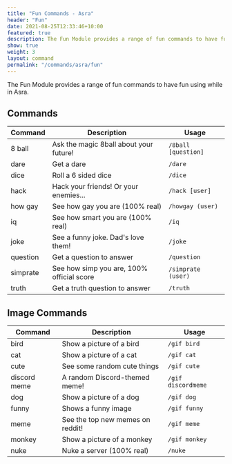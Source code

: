 ```yaml
---
title: "Fun Commands - Asra"
header: "Fun"
date: 2021-08-25T12:33:46+10:00
featured: true
description: The Fun Module provides a range of fun commands to have fun using while in Asra.
show: true
weight: 3
layout: command
permalink: "/commands/asra/fun"
---
```


The Fun Module provides a range of fun commands to have fun using while in Asra.

## Commands

| Command             | Description                                                   | Usage                         |
| ------------------- | ------------------------------------------------------------- | ----------------------------- |
| 8 ball              | Ask the magic 8ball about your future!                        | `/8ball [question]`           |
| dare                | Get a dare                                                    | `/dare`                       |
| dice                | Roll a 6 sided dice                                           | `/dice`                       |
| hack                | Hack your friends! Or your enemies...                         | `/hack [user]`                |
| how gay             | See how gay you are (100% real)                               | `/howgay (user)`              |
| iq                  | See how smart you are (100% real)                             | `/iq`                         |
| joke                | See a funny joke. Dad's love them!                            | `/joke`                       |
| question            | Get a question to answer                                      | `/question`                   |
| simprate            | See how simp you are, 100% official score                     | `/simprate (user)`            |
| truth               | Get a truth question to answer                                | `/truth`                      |


## Image Commands

| Command             | Description                                                   | Usage                        |
| ------------------- | ------------------------------------------------------------- | ---------------------------- |
| bird                | Show a picture of a bird                                      | `/gif bird`                  |
| cat                 | Show a picture of a cat                                       | `/gif cat`                   |
| cute                | See some random cute things                                   | `/gif cute`                  |
| discord meme        | A random Discord-themed meme!                                 | `/gif discordmeme`           |
| dog                 | Show a picture of a dog                                       | `/gif dog`                   |
| funny               | Shows a funny image                                           | `/gif funny`                 |
| meme                | See the top new memes on reddit!                              | `/gif meme`                  |
| monkey              | Show a picture of a monkey                                    | `/gif monkey`                |
| nuke                | Nuke a server (100% real)                                     | `/nuke`                      |
